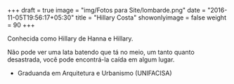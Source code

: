 +++
draft = true
image = "img/Fotos para Site/lombarde.png"
date = "2016-11-05T19:56:17+05:30"
title = "Hillary Costa"
showonlyimage = false
weight = 90
+++

<!--more-->
Conhecida como Hillary de Hanna e Hillary.

Não pode ver uma lata batendo que tá no meio, um tanto quanto desastrada, você pode encontrá-la caída em algum lugar.

* Graduanda em Arquitetura e Urbanismo (UNIFACISA)
